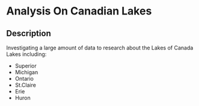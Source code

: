 # Analysis On Canadian Lakes

## Description
Investigating a large amount of data to research about the Lakes of Canada
Lakes including:
- Superior
- Michigan
- Ontario
- St.Claire
- Erie
- Huron

